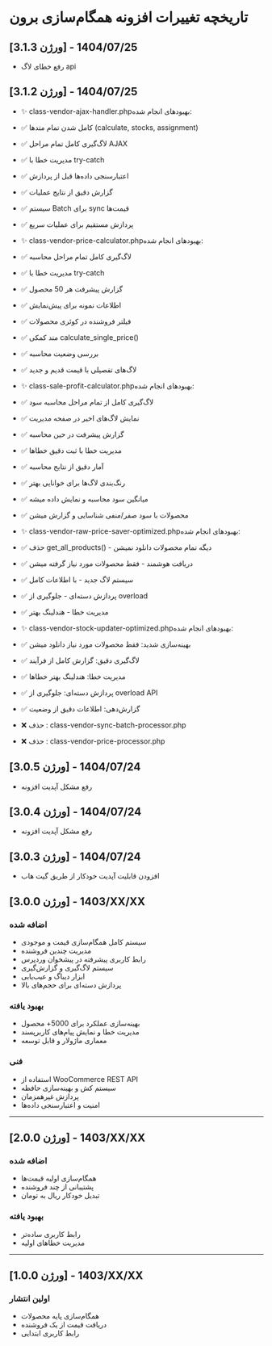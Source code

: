 # تاریخچه تغییرات افزونه همگام‌سازی برون

## [ورژن 3.1.3] - 1404/07/25

- رفع خطای لاگ api

## [ورژن 3.1.2] - 1404/07/25

- ✨ class-vendor-ajax-handler.phpبهبودهای انجام شده:
- ✅ کامل شدن تمام متدها (calculate, stocks, assignment)
- ✅ لاگ‌گیری کامل تمام مراحل AJAX
- ✅ مدیریت خطا با try-catch
- ✅ اعتبارسنجی داده‌ها قبل از پردازش
- ✅ گزارش دقیق از نتایج عملیات
- ✅ سیستم Batch برای sync قیمت‌ها
- ✅ پردازش مستقیم برای عملیات سریع

- ✨ class-vendor-price-calculator.phpبهبودهای انجام شده:
- ✅ لاگ‌گیری کامل تمام مراحل محاسبه
- ✅ مدیریت خطا با try-catch
- ✅ گزارش پیشرفت هر 50 محصول
- ✅ اطلاعات نمونه برای پیش‌نمایش
- ✅ فیلتر فروشنده در کوئری محصولات
- ✅ متد کمکی calculate_single_price()
- ✅ بررسی وضعیت محاسبه
- ✅ لاگ‌های تفصیلی با قیمت قدیم و جدید

- ✨ class-sale-profit-calculator.phpبهبودهای انجام شده:
- ✅ لاگ‌گیری کامل از تمام مراحل محاسبه سود
- ✅ نمایش لاگ‌های اخیر در صفحه مدیریت
- ✅ گزارش پیشرفت در حین محاسبه
- ✅ مدیریت خطا با ثبت دقیق خطاها
- ✅ آمار دقیق از نتایج محاسبه
- ✅ رنگ‌بندی لاگ‌ها برای خوانایی بهتر
- ✅ میانگین سود محاسبه و نمایش داده میشه
- ✅ محصولات با سود صفر/منفی شناسایی و گزارش میشن

- ✨ class-vendor-raw-price-saver-optimized.phpبهبودهای انجام شده:
- ✅ حذف get_all_products() - دیگه تمام محصولات دانلود نمیشن
- ✅ دریافت هوشمند - فقط محصولات مورد نیاز گرفته میشن
- ✅ سیستم لاگ جدید - با اطلاعات کامل
- ✅ پردازش دسته‌ای - جلوگیری از overload
- ✅ مدیریت خطا - هندلینگ بهتر

- ✨ class-vendor-stock-updater-optimized.phpبهبودهای انجام شده:
- ✅ بهینه‌سازی شدید: فقط محصولات مورد نیاز دانلود میشن
- ✅ لاگ‌گیری دقیق: گزارش کامل از فرآیند
- ✅ مدیریت خطا: هندلینگ بهتر خطاها
- ✅ پردازش دسته‌ای: جلوگیری از overload API
- ✅ گزارش‌دهی: اطلاعات دقیق از وضعیت

- ❌ حذف : class-vendor-sync-batch-processor.php
- ❌ حذف : class-vendor-price-processor.php

## [ورژن 3.0.5] - 1404/07/24
- رفع مشکل آپدیت افزونه

## [ورژن 3.0.4] - 1404/07/24
- رفع مشکل آپدیت افزونه

## [ورژن 3.0.3] - 1404/07/24
- افزودن قابلیت آپدیت خودکار از طریق گیت هاب


## [ورژن 3.0.0] - 1403/XX/XX
### اضافه شده
- سیستم کامل همگام‌سازی قیمت و موجودی
- مدیریت چندین فروشنده
- رابط کاربری پیشرفته در پیشخوان وردپرس
- سیستم لاگ‌گیری و گزارش‌گیری
- ابزار دیباگ و عیب‌یابی
- پردازش دسته‌ای برای حجم‌های بالا

### بهبود یافته
- بهینه‌سازی عملکرد برای 5000+ محصول
- مدیریت خطا و نمایش پیام‌های کاربرپسند
- معماری ماژولار و قابل توسعه

### فنی
- استفاده از WooCommerce REST API
- سیستم کش و بهینه‌سازی حافظه
- پردازش غیرهمزمان
- امنیت و اعتبارسنجی داده‌ها

---

## [ورژن 2.0.0] - 1403/XX/XX
### اضافه شده
- همگام‌سازی اولیه قیمت‌ها
- پشتیبانی از چند فروشنده
- تبدیل خودکار ریال به تومان

### بهبود یافته
- رابط کاربری ساده‌تر
- مدیریت خطاهای اولیه

---

## [ورژن 1.0.0] - 1403/XX/XX
### اولین انتشار
- همگام‌سازی پایه محصولات
- دریافت قیمت از یک فروشنده
- رابط کاربری ابتدایی